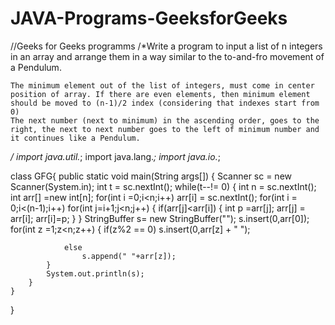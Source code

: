 # JAVA-Programs-GeeksforGeeks
//Geeks for Geeks programms
/*Write a program to input a list of n integers in an array and arrange them in a way similar to the to-and-fro movement of a Pendulum.

    The minimum element out of the list of integers, must come in center position of array. If there are even elements, then minimum element should be moved to (n-1)/2 index (considering that indexes start from 0)
    The next number (next to minimum) in the ascending order, goes to the right, the next to next number goes to the left of minimum number and it continues like a Pendulum.
*/
import java.util.*;
import java.lang.*;
import java.io.*;

class GFG{
    public static void main(String args[])
    {
        Scanner sc = new Scanner(System.in);
        int t = sc.nextInt();
        while(t--!= 0)
        {
            int n = sc.nextInt();
            int arr[] =new int[n];
            for(int i =0;i<n;i++)
                arr[i] = sc.nextInt();
            for(int i = 0;i<(n-1);i++)
                for(int j=i+1;j<n;j++)
                {
                    if(arr[j]<arr[i])
                    {
                        int p =arr[j];
                        arr[j] = arr[i];
                        arr[i]=p;
                    }
                }
            StringBuffer s= new StringBuffer("");
            s.insert(0,arr[0]);
            for(int z =1;z<n;z++)
            {
                if(z%2 == 0)
                    s.insert(0,arr[z] + " ");
                    
                else
                    s.append(" "+arr[z]);
            }
            System.out.println(s);
        }
    }
}
